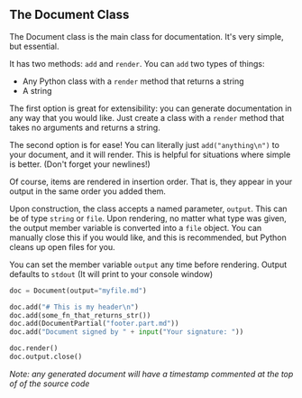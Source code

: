## The Document Class

The Document class is the main class for documentation.
It's very simple, but essential.

It has two methods: `add` and `render`. You can `add`
two types of things:

* Any Python class with a `render` method that returns a string
* A string

The first option is great for extensibility: you can
generate documentation in any way that you would like.
Just create a class with a `render` method that takes
no arguments and returns a string.

The second option is for ease! You can literally just
`add("anything\n")` to your document, and it will render.
This is helpful for situations where simple is better.
(Don't forget your newlines!)

Of course, items are rendered in insertion order. That
is, they appear in your output in the same order you
added them.

Upon construction, the class accepts a named parameter,
`output`. This can be of type `string` or `file`. Upon
rendering, no matter what type was given, the output
member variable is converted into a `file` object. You
can manually close this if you would like, and this
is recommended, but Python cleans up open files for you.

You can set the member variable `output` any time before
rendering. Output defaults to `stdout` (It will print
to your console window)

```python
doc = Document(output="myfile.md")

doc.add("# This is my header\n")
doc.add(some_fn_that_returns_str())
doc.add(DocumentPartial("footer.part.md"))
doc.add("Document signed by " + input("Your signature: "))

doc.render()
doc.output.close()
```

*Note: any generated document will have a timestamp commented*
*at the top of of the source code*
